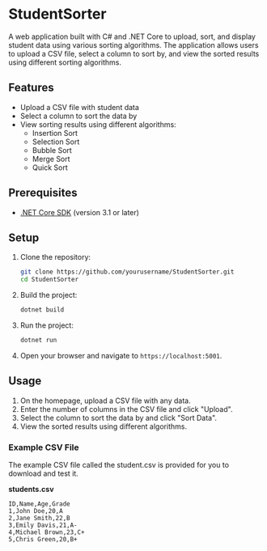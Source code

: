 # StudentSorter

A web application built with C# and .NET Core to upload, sort, and display student data using various sorting algorithms. The application allows users to upload a CSV file, select a column to sort by, and view the sorted results using different sorting algorithms.

## Features

- Upload a CSV file with student data
- Select a column to sort the data by
- View sorting results using different algorithms:
  - Insertion Sort
  - Selection Sort
  - Bubble Sort
  - Merge Sort
  - Quick Sort

## Prerequisites

- [.NET Core SDK](https://dotnet.microsoft.com/download) (version 3.1 or later)

## Setup

1. Clone the repository:
    ```bash
    git clone https://github.com/yourusername/StudentSorter.git
    cd StudentSorter
    ```

2. Build the project:
    ```bash
    dotnet build
    ```

3. Run the project:
    ```bash
    dotnet run
    ```

4. Open your browser and navigate to `https://localhost:5001`.

## Usage

1. On the homepage, upload a CSV file with any data.
2. Enter the number of columns in the CSV file and click "Upload".
3. Select the column to sort the data by and click "Sort Data".
4. View the sorted results using different algorithms.

### Example CSV File

The example CSV file called the student.csv is provided for you to download and test it. 

**students.csv**
```csv
ID,Name,Age,Grade
1,John Doe,20,A
2,Jane Smith,22,B
3,Emily Davis,21,A-
4,Michael Brown,23,C+
5,Chris Green,20,B+
